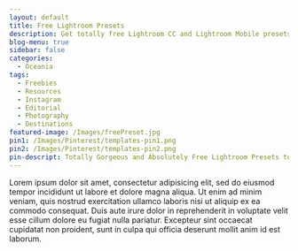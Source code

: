 ```yaml
---
layout: default
title: Free Lightroom Presets
description: Get totally free Lightroom CC and Lightroom Mobile presets that you can use with your photos.
blog-menu: true
sidebar: false
categories:
  - Oceania
tags:
  - Freebies
  - Resources
  - Instagram
  - Editorial
  - Photography
  - Destinations
featured-image: /Images/freePreset.jpg
pin1: /Images/Pinterest/templates-pin1.png
pin2: /Images/Pinterest/templates-pin2.png
pin-descript: Totally Gorgeous and Absolutely Free Lightroom Presets to Use With Your Photos | Wanderlost + Found | www.getwanderlostandfound.com
---
```

<meta property="og:Wanderlot + Found" content="Blog" />
<div itemscope itemtype="http://schema.org/Article">
    <meta itemprop="url" content="http://www.getwanderlostandfound.com/2019/05/12/free-wanderlost-preset.html" />
    <span itemprop="name" content="Free Lightroom Presets" />
    <span itemprop="author" content="Jenn | Wanderlost + Found" />
    <span itemprop="description" content="Totally Gorgeous and Absolutely Free Lightroom Presets to Use With Your Photos"></span>
</div>

<!-- <section class="parallaxHero">
  <div class="">
    <div class="grid-middle-center position-relative">
      <div class="parallax position-absolute">
      </div>
      <div class="grid-middle-center title position-relative">
        <div class="center">
          <h1>Free Lightroom Presets</h1>
          <p>for Lightroom CC + Lightroom Mobile</p>
        </div>
      </div>
    </div>
  </div>
</section> -->

<section class="grid">
  <p>Lorem ipsum dolor sit amet, consectetur adipisicing elit, sed do eiusmod tempor incididunt ut labore et dolore magna aliqua. Ut enim ad minim veniam, quis nostrud exercitation ullamco laboris nisi ut aliquip ex ea commodo consequat. Duis aute irure dolor in reprehenderit in voluptate velit esse cillum dolore eu fugiat nulla pariatur. Excepteur sint occaecat cupidatat non proident, sunt in culpa qui officia deserunt mollit anim id est laborum.</p>
</section>
